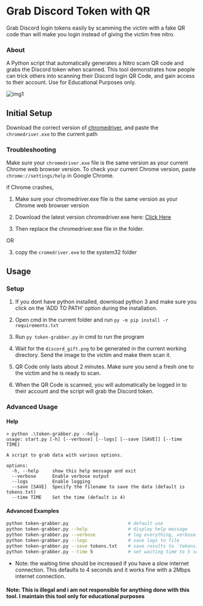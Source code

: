 # Grab Discord Token with QR

Grab Discord login tokens easily by scamming the victim with a fake QR code than will make you login instead of giving the victim free nitro.

### About

A Python script that automatically generates a Nitro scam QR code and grabs the Discord token when scanned. This tool demonstrates how people can trick others
into scanning their Discord login QR Code, and gain access to their account. Use for Educational Purposes only.

![img1](https://cdn.discordapp.com/attachments/853817893744803840/899317048977551410/unknown.png)

## Initial Setup

Download the correct version of [chromedriver](https://chromedriver.chromium.org/downloads), and paste the `chromedriver.exe` to the current path

### Troubleshooting

Make sure your `chromedriver.exe` file is the same version as your current Chrome web browser version. To check your current Chrome version,
paste `chrome://settings/help` in Google Chrome.

if Chrome crashes,

1. Make sure your chromedriver.exe file is the same version as your Chrome web browser version
2. Download the latest version chromedriver.exe here: [Click Here](https://chromedriver.chromium.org/downloads)

3. Then replace the chromedriver.exe file in the folder.

OR

3. copy the `cromedriver.exe` to the system32 folder

## Usage

### Setup

1. If you dont have python installed, download python 3
   and make sure you click on the 'ADD TO PATH' option during
   the installation.

2. Open cmd in the current folder and run `py -m pip install -r requirements.txt`

3. Run `py token-grabber.py` in cmd to run the program

4. Wait for the `discord_gift.png` to be generated in the current working directory. Send the image to the victim and make them scan it.

5. QR Code only lasts about 2 minutes. Make sure you send a fresh one to the victim and he is ready to scan.

6. When the QR Code is scanned, you will automatically be logged in to their account and the script will grab the Discord token.


### Advanced Usage

#### Help

```
> python .\token-grabber.py --help
usage: start.py [-h] [--verbose] [--logs] [--save [SAVE]] [--time TIME]

A script to grab data with various options.

options:
  -h, --help     show this help message and exit
  --verbose      Enable verbose output
  --logs         Enable logging
  --save [SAVE]  Specify the filename to save the data (default is tokens.txt)
  --time TIME    Set the time (default is 4)
```

#### Advanced Examples

```bash
python token-grabber.py                      # default use
python token-grabber.py --help               # display help message
python token-grabber.py --verbose            # log everything, verbosely
python token-grabber.py --logs               # save logs to file
python token-grabber.py --save tokens.txt    # save results to `tokens.txt`
python token-grabber.py --time 5             # set waiting time to 5 seconds
```

- Note: the waiting time should be increased if you have a slow internet connection. This defaults to 4 seconds and it works fine with a 2Mbps internet connection.


#### Note: This is illegal and i am not responsible for anything done with this tool. I maintain this tool only for educational purposes
